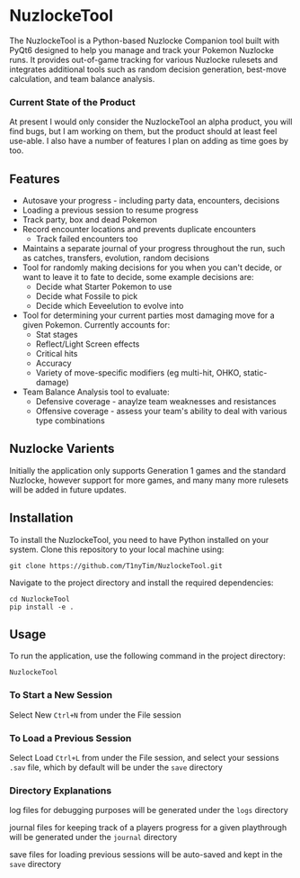 # NuzlockeTool
The NuzlockeTool is a Python-based Nuzlocke Companion tool built with PyQt6 designed to help you manage and track your Pokemon Nuzlocke runs. It provides out-of-game tracking for various Nuzlocke rulesets and integrates additional tools such as random decision generation, best-move calculation, and team balance analysis.

### Current State of the Product
At present I would only consider the NuzlockeTool an alpha product, you will find bugs, but I am working on them, but the product should at least feel use-able. I also have a number of features I plan on adding as time goes by too.

## Features
- Autosave your progress - including party data, encounters, decisions
- Loading a previous session to resume progress
- Track party, box and dead Pokemon
- Record encounter locations and prevents duplicate encounters
    - Track failed encounters too
- Maintains a separate journal of your progress throughout the run, such as catches, transfers, evolution, random decisions
- Tool for randomly making decisions for you when you can't decide, or want to leave it to fate to decide, some example decisions are:
    - Decide what Starter Pokemon to use
    - Decide what Fossile to pick
    - Decide which Eeveelution to evolve into
- Tool for determining your current parties most damaging move for a given Pokemon. Currently accounts for:
    - Stat stages
    - Reflect/Light Screen effects
    - Critical hits
    - Accuracy
    - Variety of move-specific modifiers (eg multi-hit, OHKO, static-damage)
- Team Balance Analysis tool to evaluate:
    - Defensive coverage - anaylze team weaknesses and resistances
    - Offensive coverage - assess your team's ability to deal with various type combinations

## Nuzlocke Varients
Initially the application only supports Generation 1 games and the standard Nuzlocke, however support for more games, and many many more rulesets will be added in future updates.

## Installation
To install the NuzlockeTool, you need to have Python installed on your system. Clone this repository to your local machine using:

```
git clone https://github.com/T1nyTim/NuzlockeTool.git
```

Navigate to the project directory and install the required dependencies:

```
cd NuzlockeTool
pip install -e .
```

## Usage
To run the application, use the following command in the project directory:

`NuzlockeTool`

### To Start a New Session
Select New `Ctrl+N` from under the File session

### To Load a Previous Session
Select Load `Ctrl+L` from under the File session, and select your sessions `.sav` file, which by default will be under the `save` directory

### Directory Explanations
log files for debugging purposes will be generated under the `logs` directory

journal files for keeping track of a players progress for a given playthrough will be generated under the `journal` directory

save files for loading previous sessions will be auto-saved and kept in the `save` directory
